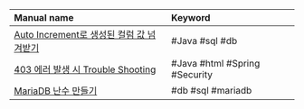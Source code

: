 
| Manual name                                                                                    | Keyword                       |
| :--------------------------------------------------------------------------------------------- | :---------------------------- |
| [Auto Increment로 생성된 컬럼 값 넘겨받기](</Quick Manual/Backend/note/Auto Increment로 생성된 컬럼 값 넘겨받기.md>) | #Java #sql #db                |
| [403 에러 발생 시 Trouble Shooting](</Quick Manual/Backend/note/403 에러 발생 시 Trouble Shooting.md>)   | #Java #html #Spring #Security |
| [MariaDB 난수 만들기](</Quick Manual/Backend/note/MariaDB 난수 만들기.md>)                               | #db #sql #mariadb             |
